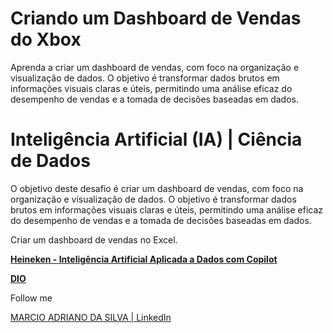 # Criando um Dashboard de Vendas do Xbox



Aprenda a criar um dashboard de vendas, com foco na organização e visualização de dados. O objetivo é transformar dados brutos em informações visuais claras e úteis, permitindo uma análise eficaz do desempenho de vendas e a tomada de decisões baseadas em dados.

# Inteligência Artificial (IA) | Ciência de Dados 

O objetivo deste desafio é criar um dashboard de vendas, com foco na organização e visualização de dados. O objetivo é transformar dados brutos em informações visuais claras e úteis, permitindo uma análise eficaz do desempenho de vendas e a tomada de decisões baseadas em dados.

Criar um dashboard de vendas no Excel.

 

 [**Heineken - Inteligência Artificial Aplicada a Dados com Copilot**](https://www.dio.me/bootcamp/coding-the-future-heineken-ia-para-analise-de-dados)

 [**DIO**](https://www.dio.me/)



Follow me 

[MARCIO ADRIANO DA SILVA | LinkedIn](https://www.linkedin.com/in/mads1974/)


